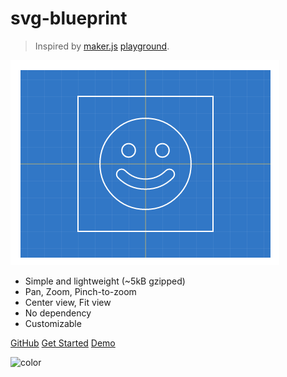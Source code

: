 # svg-blueprint

> Inspired by [maker.js](https://maker.js.org/) [playground](https://maker.js.org/playground/).

![Screenshot](screenshot.png?raw=true)

- Simple and lightweight (~5kB gzipped)
- Pan, Zoom, Pinch-to-zoom
- Center view, Fit view
- No dependency
- Customizable

[GitHub](https://github.com/onlfait/svg-blueprint)
[Get Started](#quick-start)
[Demo](https://onlfait.github.io/svg-blueprint/demo/)

![color](#f0f0f0)
